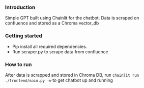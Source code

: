 ### Introduction
Simple GPT built using Chainlit for the chatbot. Data is scraped on confluence and stored as a Chroma vector_db

### Getting started
- Pip install all required dependencies.
- Run scraper.py to scrape data from confluence

### How to run
After data is scrapped and stored in Chroma DB, run `chainlit run ./frontend/main.py -w` to get chatbot up and running